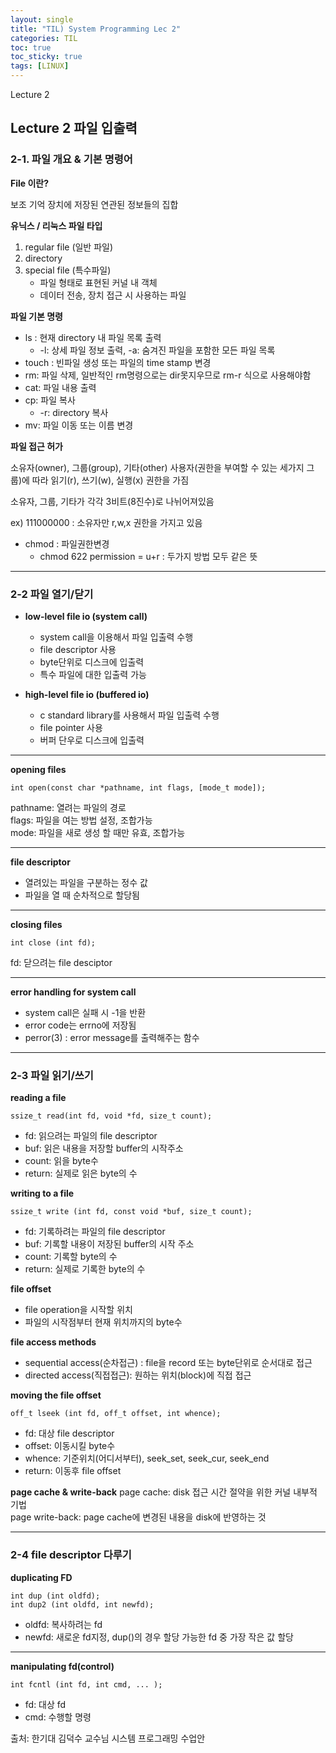 ```yaml
---
layout: single
title: "TIL) System Programming Lec 2"
categories: TIL
toc: true
toc_sticky: true
tags: [LINUX]
---
```

Lecture 2

## Lecture 2 파일 입출력

### 2-1. 파일 개요 & 기본 명령어


**File 이란?**

보조 기억 장치에 저장된 연관된 정보들의 집합

**유닉스 / 리눅스 파일 타입**

1. regular file (일반 파일)
2. directory
3. special file (특수파일) 
   - 파일 형태로 표현된 커널 내 객체
   - 데이터 전송, 장치 접근 시 사용하는 파일

**파일 기본 명령**

+ ls : 현재 directory 내 파일 목록 출력
  + -l: 상세 파일 정보 출력, -a: 숨겨진 파일을 포함한 모든 파일 목록 
+ touch : 빈파일 생성 또는 파일의 time stamp 변경
+ rm: 파일 삭제, 일반적인 rm명령으로는 dir못지우므로 rm-r 식으로 사용해야함
+ cat: 파일 내용 출력
+ cp: 파일 복사
    + -r: directory 복사
+ mv: 파일 이동 또는 이름 변경

**파일 접근 허가**

소유자(owner), 그룹(group), 기타(other) 사용자(권한을 부여할 수 있는 세가지 그룹)에 따라 읽기(r), 쓰기(w), 실행(x) 권한을 가짐

소유자, 그룹, 기타가 각각 3비트(8진수)로 나뉘어져있음

ex) 111000000 : 소유자만 r,w,x 권한을 가지고 있음

+ chmod : 파일권한변경
  + chmod 622 permission = u+r : 두가지 방법 모두 같은 뜻

-----------------------------------------------------

### 2-2 파일 열기/닫기

+ **low-level file io (system call)**
  + system call을 이용해서 파일 입출력 수행
  + file descriptor 사용
  + byte단위로 디스크에 입출력
  + 특수 파일에 대한 입출력 가능

+ **high-level file io (buffered io)**
  + c standard library를 사용해서 파일 입출력 수행
  + file pointer 사용
  + 버퍼 단우로 디스크에 입출력

-----------------------------------------------------

**opening files**

```
int open(const char *pathname, int flags, [mode_t mode]);
```

pathname: 열려는 파일의 경로  
flags: 파일을 여는 방법 설정, 조합가능  
mode: 파일을 새로 생성 할 때만 유효, 조합가능  

-----------------------------------------------------

**file descriptor**
+ 열려있는 파일을 구분하는 정수 값
+ 파일을 열 때 순차적으로 할당됨

-----------------------------------------------------

**closing files**
```
int close (int fd);
```
fd: 닫으려는 file desciptor

-----------------------------------------------------

**error handling for system call**
+ system call은 실패 시 -1을 반환
+ error code는 errno에 저장됨
+ perror(3) : error message를 출력해주는 함수

-----------------------------------------------------

### 2-3 파일 읽기/쓰기

**reading a file**
```
ssize_t read(int fd, void *fd, size_t count);
```
+ fd: 읽으려는 파일의 file descriptor
+ buf: 읽은 내용을 저장할 buffer의 시작주소
+ count: 읽을 byte수
+ return: 실제로 읽은 byte의 수

**writing to a file**
```
ssize_t write (int fd, const void *buf, size_t count);
```
+ fd: 기록하려는 파일의 file descriptor
+ buf: 기록할 내용이 저장된 buffer의 시작 주소
+ count: 기록할 byte의 수
+ return: 실제로 기록한 byte의 수

**file offset**
+ file operation을 시작할 위치
+ 파일의 시작점부터 현재 위치까지의 byte수

**file access methods**
+ sequential access(순차접근) : file을 record 또는 byte단위로 순서대로 접근
+ directed access(직접접근): 원하는 위치(block)에 직접 접근

**moving the file offset**
```
off_t lseek (int fd, off_t offset, int whence);
```
+ fd: 대상 file descriptor
+ offset: 이동시킬 byte수
+ whence: 기준위치(어디서부터), seek_set, seek_cur, seek_end
+ return: 이동후 file offset

**page cache & write-back**
page cache: disk 접근 시간 절약을 위한 커널 내부적 기법  
page write-back: page cache에 변경된 내용을 disk에 반영하는 것  

-----------------------------------------------------

### 2-4 file descriptor 다루기

**duplicating FD**
```
int dup (int oldfd);
int dup2 (int oldfd, int newfd);
```
+ oldfd: 복사하려는 fd
+ newfd: 새로운 fd지정, dup()의 경우 할당 가능한 fd 중 가장 작은 값 할당

-----------------------------------------------------

**manipulating fd(control)**
```
int fcntl (int fd, int cmd, ... );
```
+ fd: 대상 fd
+ cmd: 수행할 명령

출처: 한기대 김덕수 교수님 시스템 프로그래밍 수업안
